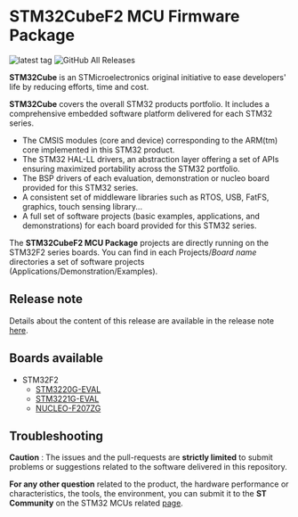 # STM32CubeF2 MCU Firmware Package

![latest tag](https://img.shields.io/github/v/tag/STMicroelectronics/STM32CubeF2.svg?color=brightgreen)
![GitHub All Releases](https://img.shields.io/github/forks/RKOUSTM/STM32CubeF2.svg)

**STM32Cube** is an STMicroelectronics original initiative to ease developers' life by reducing efforts, time and cost.

**STM32Cube** covers the overall STM32 products portfolio. It includes a comprehensive embedded software platform delivered for each STM32 series.
   * The CMSIS modules (core and device) corresponding to the ARM(tm) core implemented in this STM32 product.
   * The STM32 HAL-LL drivers, an abstraction layer offering a set of APIs ensuring maximized portability across the STM32 portfolio.
   * The BSP drivers of each evaluation, demonstration or nucleo board provided for this STM32 series.
   * A consistent set of middleware libraries such as RTOS, USB, FatFS, graphics, touch sensing library...
   * A full set of software projects (basic examples, applications, and demonstrations) for each board provided for this STM32 series.

The **STM32CubeF2 MCU Package** projects are directly running on the STM32F2 series boards. You can find in each Projects/*Board name* directories a set of software projects (Applications/Demonstration/Examples).

## Release note

Details about the content of this release are available in the release note [here](https://htmlpreview.github.io/?https://github.com/STMicroelectronics/STM32CubeF2/blob/master/Release_Notes.html).

## Boards available

  * STM32F2
    * [STM3220G-EVAL](https://www.st.com/en/evaluation-tools/stm3220g-eval.html)
    * [STM3221G-EVAL](https://www.st.com/en/evaluation-tools/stm3221g-eval.html)
    * [NUCLEO-F207ZG](https://www.st.com/en/evaluation-tools/nucleo-f207zg.html)

## Troubleshooting

**Caution** : The issues and the pull-requests are **strictly limited** to submit problems or suggestions related to the software delivered in this repository.

**For any other question** related to the product, the hardware performance or characteristics, the tools, the environment, you can submit it to the **ST Community** on the STM32 MCUs related [page](https://community.st.com/s/group/0F90X000000AXsASAW/stm32-mcus).
